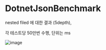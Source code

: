 # DotnetJsonBenchmark

nested filed 에 대한 결과 (5depth),

각 테스트당 50만번 수행, 단위는 ms


![image](https://user-images.githubusercontent.com/2803110/107737505-e5c60e80-6d47-11eb-9d84-13dc09a2346b.png)
